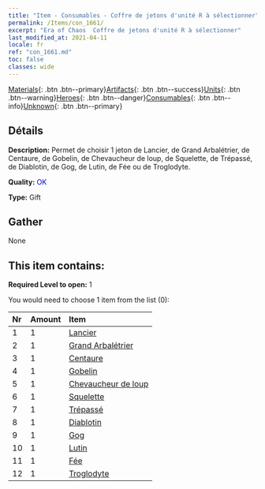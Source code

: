 ```yaml
---
title: "Item - Consumables - Coffre de jetons d'unité R à sélectionner"
permalink: /Items/con_1661/
excerpt: "Era of Chaos  Coffre de jetons d'unité R à sélectionner"
last_modified_at: 2021-04-11
locale: fr
ref: "con_1661.md"
toc: false
classes: wide
---
```

 [Materials](/fr/Items/){: .btn .btn--primary}[Artifacts](/fr/Items/Artifacts/){: .btn .btn--success}[Units](/fr/Items/Units/){: .btn .btn--warning}[Heroes](/fr/Items/Heroes/){: .btn .btn--danger}[Consumables](/fr/Items/Consumables/){: .btn .btn--info}[Unknown](/fr/Items/Unknown/){: .btn .btn--primary}

## Détails
 **Description:** Permet de choisir 1 jeton de Lancier, de Grand Arbalétrier, de Centaure, de Gobelin, de Chevaucheur de loup, de Squelette, de Trépassé, de Diablotin, de Gog, de Lutin, de Fée ou de Troglodyte.

 **Quality:** <span style="color: #0000CD">OK</span>

 **Type:** Gift

## Gather

  None

## This item contains:

 **Required Level to open:** 1

 You would need to choose 1 item from the list (0):

  | Nr | Amount |     Item    |
  |:---|:-------|:------------|
  | 1 | 1 | [Lancier](/fr/Items/unt_190/) | 
  | 2 | 1 | [Grand Arbalétrier](/fr/Items/unt_191/) | 
  | 3 | 1 | [Centaure](/fr/Items/unt_199/) | 
  | 4 | 1 | [Gobelin](/fr/Items/unt_217/) | 
  | 5 | 1 | [Chevaucheur de loup](/fr/Items/unt_218/) | 
  | 6 | 1 | [Squelette](/fr/Items/unt_208/) | 
  | 7 | 1 | [Trépassé](/fr/Items/unt_209/) | 
  | 8 | 1 | [Diablotin](/fr/Items/unt_226/) | 
  | 9 | 1 | [Gog](/fr/Items/unt_227/) | 
  | 10 | 1 | [Lutin](/fr/Items/unt_235/) | 
  | 11 | 1 | [Fée](/fr/Items/unt_262/) | 
  | 12 | 1 | [Troglodyte](/fr/Items/unt_244/) | 

